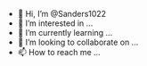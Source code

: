 - 👋 Hi, I’m @Sanders1022
- 👀 I’m interested in ...
- 🌱 I’m currently learning ...
- 💞️ I’m looking to collaborate on ...
- 📫 How to reach me ...

<!---
Sanders1022/Sanders1022 is a ✨ special ✨ repository because its `README.md` (this file) appears on your GitHub profile.
You can click the Preview link to take a look at your changes.
